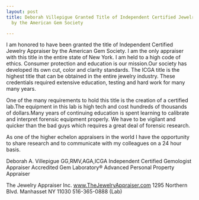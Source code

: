 ```yaml
---
layout: post
title: Deborah Villepigue Granted Title of Independent Certified Jewelry Appraiser
  by the American Gem Society

---
```

I am honored to have been granted the title of Independent Certified Jewelry Appraiser by the American Gem Society. I am the only appraiser with this title in the entire state of New York. I am held to a high code of ethics. Consumer protection and education is our mission.Our society has developed its own cut, color and clarity standards. The ICGA title is the highest title that can be obtained in the entire jewelry industry. These credentials required extensive education, testing and hard work for many many years.

One of the many requirements to hold this title is the creation of a certified lab.The equipment in this lab is high tech and cost hundreds of thousands of dollars.Many years of continuing education is spent learning to calibrate and interpret forensic equipment properly. We have to be vigilant and quicker than the bad guys which requires a great deal of forensic research.

As one of the higher echelon appraisers in the world I have the opportunity to share research and to communicate with my colleagues on a 24 hour basis.

Deborah A. Villepigue GG,RMV,AGA,ICGA
Independent Certified Gemologist Appraiser
Accredited Gem Laboratory®
Advanced Personal Property Appraiser

The Jewelry Appraiser Inc.
www.TheJewelryAppraiser.com
1295 Northern Blvd.
Manhasset NY 11030
516-365-0888 (Lab)
